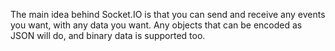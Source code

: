 The main idea behind Socket.IO is that you can send and receive any events you want, with any data you want. Any objects that can be encoded as JSON will do, and binary data is supported too.